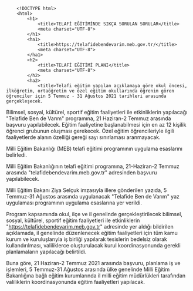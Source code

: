  <!-- HTML file -->
        <!DOCTYPE html>
        <html>
            <h1>
                <title>TELAFİ EĞİTİMİNDE SIKÇA SORULAN SORULAR</title>
                <meta charset="UTF-8">
            </h1>   
            <ha1>
                <title>https://telafidebendevarim.meb.gov.tr/</title>
                <meta charset="UTF-8">
            </ha1>
            <h2>
                <title>TELAFİ EĞİTİMİ PLANI</title>
                <meta charset="UTF-8">
            </h2>
            <ha2>
                <title>Telafi eğitim yapılan açıklamaya göre okul öncesi, ilköğretim, ortaöğretim ve özel eğitim okullarında öğrenim gören öğrenciler için 5 Temmuz - 31 Ağustos 2021 tarihleri arasında gerçekleşecek.

Bilimsel, sosyal, kültürel, sportif eğitim faaliyetleri ile etkinliklerin yapılacağı "Telafide Ben de Varım" programına, 21 Haziran-2 Temmuz arasında başvuru yapılabilecek. Eğitim faaliyetine başlanabilmesi için en az 12 kişilik öğrenci grubunun oluşması gerekecek. Özel eğitim öğrencileriyle ilgili faaliyetlerde alanın özelliği gereği sayı sınırlaması aranmayacak.

Milli Eğitim Bakanlığı (MEB) telafi eğitimi programının uygulama esaslarını belirledi.

Milli Eğitim Bakanlığının telafi eğitimi programına, 21-Haziran-2 Temmuz arasında "telafidebendevarim.meb.gov.tr" adresinden başvuru yapılabilecek.

Milli Eğitim Bakanı Ziya Selçuk imzasıyla illere gönderilen yazıda, 5 Temmuz-31 Ağustos arasında uygulanacak "Telafide Ben de Varım" yaz uygulaması programının uygulama esaslarına yer verildi.

Program kapsamında okul, ilçe ve il genelinde gerçekleştirilecek bilimsel, sosyal, kültürel, sportif eğitim faaliyetleri ile etkinliklerin "https://telafidebendevarim.meb.gov.tr" adresinde yer aldığı bildirilen açıklamada, il genelinde düzenlenecek eğitim faaliyetleri için tüm kamu kurum ve kuruluşlarıyla iş birliği yapılarak tesislerin bedelsiz olarak kullandırılması, valiliklerce oluşturulacak kurul koordinasyonunda gerekli planlamaların yapılacağı belirtildi.

Buna göre, 21 Haziran-2 Temmuz 2021 arasında başvuru, planlama iş ve işlemleri, 5 Temmuz-31 Ağustos arasında ülke genelinde Milli Eğitim Bakanlığına bağlı eğitim kurumlarında il milli eğitim müdürlükleri tarafından valiliklerin koordinasyonunda eğitim faaliyetleri yapılacak.
</title>
                <meta charset="UTF-8">
            </ha2>
            <h3>
                <title>OKULLAR YAZ BOYU AÇIK TUTULACAK</title>
                <meta charset="UTF-8">
            </h3>
            <ha3>
                <title>18 Haziran- 2 Temmuz aralığında okullarımız çalışmalarını bu planlar doğrultusunda uygulamaya başlayacaklar. Okullarımız 2 Temmuz'dan, yeni eğitim-öğretim yılının başlayacağı tarihe kadar okulların fiziksel imkanlarından faydalanmak isteyen öğrencilerimiz için de açık tutulacak. Yaz boyu okullarımızda çocuklarımızı ağırlayacağız, isteyen öğrencilerimize fiziksel etkinlikler, isteyen öğrencilerimize akademik programlar sunabileceğiz. Öğretmenlerimiz de bu programlarda öngörülen ders saati üzerinden görev alabilecekler, tabii isterlerse."
</title>
                <meta charset="UTF-8">
            </ha3>
        </html>
